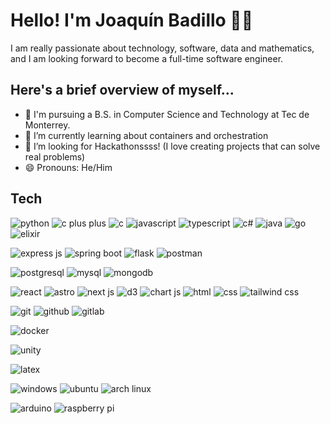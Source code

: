 # Hello! I'm Joaquín Badillo 👨‍💻

I am really passionate about technology, software, data and mathematics, and I am looking forward to become a full-time software engineer.

## Here's a brief overview of myself... 
- 🔭 I'm pursuing a B.S. in Computer Science and Technology at Tec de Monterrey.
- 🌱 I’m currently learning about containers and orchestration
- 🤔 I’m looking for Hackathonssss! (I love creating projects that can solve real problems)
- 😄 Pronouns: He/Him

## Tech
![python](https://img.shields.io/badge/Python-323330?style=for-the-badge&logo=python&logoColor=007EC6)
![c plus plus](https://img.shields.io/badge/C%2B%2B-323330?style=for-the-badge&logo=c%2B%2B&logoColor=00599C)
![c](https://img.shields.io/badge/C-323330?style=for-the-badge&logo=c&logoColor=00599C)
![javascript](https://img.shields.io/badge/JavaScript-323330?style=for-the-badge&logo=javascript&logoColor=F7DF1E)
![typescript](https://img.shields.io/badge/TypeScript-323330?style=for-the-badge&logo=typescript&logoColor=007ACC)
![c#](https://img.shields.io/badge/C%23-323330?style=for-the-badge&logo=c-sharp&logoColor=9B4F96)
![java](https://img.shields.io/badge/OpenJDK-323330?style=for-the-badge&logo=openjdk&logoColor=ED8B00)
![go](https://img.shields.io/badge/Go-323330?style=for-the-badge&logo=go&logoColor=00ADD8)
![elixir](https://img.shields.io/badge/Elixir-323330?style=for-the-badge&logo=elixir&logoColor=4B275F)

![express js](https://img.shields.io/badge/Express%20js-000000?style=for-the-badge&logo=express&logoColor=white)
![spring boot](https://img.shields.io/badge/Spring_Boot-F2F4F9?style=for-the-badge&logo=spring-boot)
![flask](https://img.shields.io/badge/Flask-3CAABF?style=for-the-badge&logo=flask&logoColor=white)
![postman](https://img.shields.io/badge/Postman-FF6C37?style=for-the-badge&logo=Postman&logoColor=white)

![postgresql](https://img.shields.io/badge/PostgreSQL-316192?style=for-the-badge&logo=postgresql&logoColor=white)
![mysql](https://img.shields.io/badge/MySQL-F29111?style=for-the-badge&logo=mysql&logoColor=white)
![mongodb](https://img.shields.io/badge/MongoDB-4EA94B?style=for-the-badge&logo=mongodb&logoColor=white)

![react](https://img.shields.io/badge/React-20232A?style=for-the-badge&logo=react&logoColor=61DAFB)
![astro](https://img.shields.io/badge/Astro-0C1222?style=for-the-badge&logo=astro&logoColor=FDFDFE)
![next js](https://img.shields.io/badge/next%20js-000000?style=for-the-badge&logo=nextdotjs&logoColor=white)
![d3](https://img.shields.io/badge/d3%20js-F9A03C?style=for-the-badge&logo=d3.js&logoColor=white)
![chart js](https://img.shields.io/badge/Chart%20js-FF6384?style=for-the-badge&logo=chartdotjs&logoColor=white)
![html](https://img.shields.io/badge/HTML5-E34F26?style=for-the-badge&logo=html5&logoColor=white)
![css](https://img.shields.io/badge/CSS3-1572B6?style=for-the-badge&logo=css3&logoColor=white)
![tailwind css](https://img.shields.io/badge/Tailwind_CSS-38B2AC?style=for-the-badge&logo=tailwind-css&logoColor=white)

![git](https://img.shields.io/badge/GIT-E44C30?style=for-the-badge&logo=git&logoColor=white)
![github](https://img.shields.io/badge/GitHub-100000?style=for-the-badge&logo=github&logoColor=white)
![gitlab](https://img.shields.io/badge/GitLab-330F63?style=for-the-badge&logo=gitlab&logoColor=white)

![docker](https://img.shields.io/badge/Docker-2CA5E0?style=for-the-badge&logo=docker&logoColor=white)

![unity](https://img.shields.io/badge/Unity-100000?style=for-the-badge&logo=unity&logoColor=white)

![latex](https://img.shields.io/badge/LaTeX-47A141?style=for-the-badge&logo=LaTeX&logoColor=white)

![windows](https://img.shields.io/badge/Windows-0078D6?style=for-the-badge&logo=windows&logoColor=white)
![ubuntu](https://img.shields.io/badge/Ubuntu-E95420?style=for-the-badge&logo=ubuntu&logoColor=white)
![arch linux](https://img.shields.io/badge/Arch_Linux-1793D1?style=for-the-badge&logo=arch-linux&logoColor=white)

![arduino](https://img.shields.io/badge/Arduino-00979D?style=for-the-badge&logo=Arduino&logoColor=white)
![raspberry pi](https://img.shields.io/badge/Raspberry%20Pi-A22846?style=for-the-badge&logo=Raspberry%20Pi&logoColor=white)
